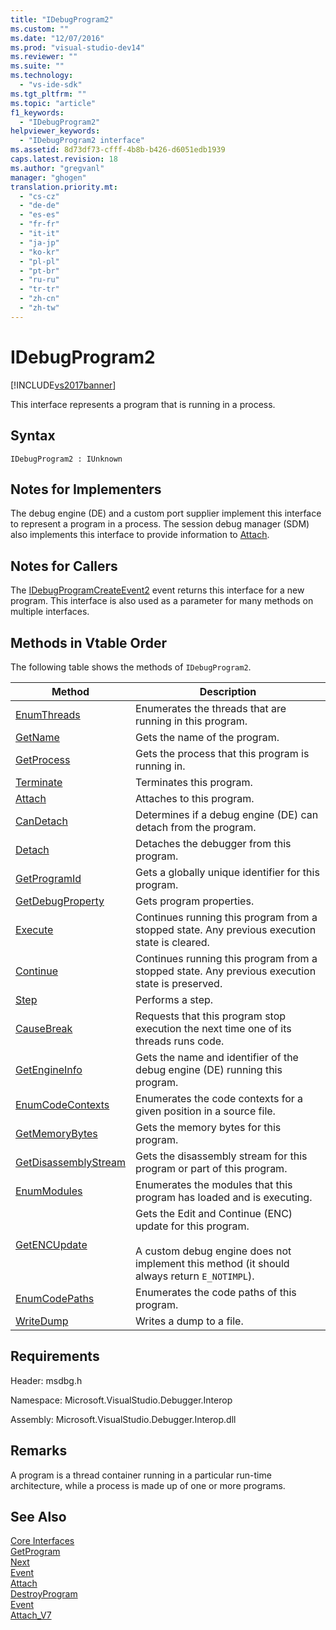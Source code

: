 ```yaml
---
title: "IDebugProgram2"
ms.custom: ""
ms.date: "12/07/2016"
ms.prod: "visual-studio-dev14"
ms.reviewer: ""
ms.suite: ""
ms.technology: 
  - "vs-ide-sdk"
ms.tgt_pltfrm: ""
ms.topic: "article"
f1_keywords: 
  - "IDebugProgram2"
helpviewer_keywords: 
  - "IDebugProgram2 interface"
ms.assetid: 8d73df73-cfff-4b8b-b426-d6051edb1939
caps.latest.revision: 18
ms.author: "gregvanl"
manager: "ghogen"
translation.priority.mt: 
  - "cs-cz"
  - "de-de"
  - "es-es"
  - "fr-fr"
  - "it-it"
  - "ja-jp"
  - "ko-kr"
  - "pl-pl"
  - "pt-br"
  - "ru-ru"
  - "tr-tr"
  - "zh-cn"
  - "zh-tw"
---
```

# IDebugProgram2
[!INCLUDE[vs2017banner](../../../code-quality/includes/vs2017banner.md)]

This interface represents a program that is running in a process.  
  
## Syntax  
  
```  
IDebugProgram2 : IUnknown  
```  
  
## Notes for Implementers  
 The debug engine (DE) and a custom port supplier implement this interface to represent a program in a process. The session debug manager (SDM) also implements this interface to provide information to [Attach](../../../extensibility/debugger/reference/idebugprogram2--attach.md).  
  
## Notes for Callers  
 The [IDebugProgramCreateEvent2](../../../extensibility/debugger/reference/idebugprogramcreateevent2.md) event returns this interface for a new program. This interface is also used as a parameter for many methods on multiple interfaces.  
  
## Methods in Vtable Order  
 The following table shows the methods of `IDebugProgram2`.  
  
|Method|Description|  
|------------|-----------------|  
|[EnumThreads](../../../extensibility/debugger/reference/idebugprogram2--enumthreads.md)|Enumerates the threads that are running in this program.|  
|[GetName](../../../extensibility/debugger/reference/idebugprogram2--getname.md)|Gets the name of the program.|  
|[GetProcess](../../../extensibility/debugger/reference/idebugprogram2--getprocess.md)|Gets the process that this program is running in.|  
|[Terminate](../../../extensibility/debugger/reference/idebugprogram2--terminate.md)|Terminates this program.|  
|[Attach](../../../extensibility/debugger/reference/idebugprogram2--attach.md)|Attaches to this program.|  
|[CanDetach](../../../extensibility/debugger/reference/idebugprogram2--candetach.md)|Determines if a debug engine (DE) can detach from the program.|  
|[Detach](../../../extensibility/debugger/reference/idebugprogram2--detach.md)|Detaches the debugger from this program.|  
|[GetProgramId](../../../extensibility/debugger/reference/idebugprogram2--getprogramid.md)|Gets a globally unique identifier for this program.|  
|[GetDebugProperty](../../../extensibility/debugger/reference/idebugprogram2--getdebugproperty.md)|Gets program properties.|  
|[Execute](../../../extensibility/debugger/reference/idebugprogram2--execute.md)|Continues running this program from a stopped state. Any previous execution state is cleared.|  
|[Continue](../../../extensibility/debugger/reference/idebugprogram2--continue.md)|Continues running this program from a stopped state. Any previous execution state is preserved.|  
|[Step](../../../extensibility/debugger/reference/idebugprogram2--step.md)|Performs a step.|  
|[CauseBreak](../../../extensibility/debugger/reference/idebugprogram2--causebreak.md)|Requests that this program stop execution the next time one of its threads runs code.|  
|[GetEngineInfo](../../../extensibility/debugger/reference/idebugprogram2--getengineinfo.md)|Gets the name and identifier of the debug engine (DE) running this program.|  
|[EnumCodeContexts](../../../extensibility/debugger/reference/idebugprogram2--enumcodecontexts.md)|Enumerates the code contexts for a given position in a source file.|  
|[GetMemoryBytes](../../../extensibility/debugger/reference/idebugprogram2--getmemorybytes.md)|Gets the memory bytes for this program.|  
|[GetDisassemblyStream](../../../extensibility/debugger/reference/idebugprogram2--getdisassemblystream.md)|Gets the disassembly stream for this program or part of this program.|  
|[EnumModules](../../../extensibility/debugger/reference/idebugprogram2--enummodules.md)|Enumerates the modules that this program has loaded and is executing.|  
|[GetENCUpdate](../../../extensibility/debugger/reference/idebugprogram2--getencupdate.md)|Gets the Edit and Continue (ENC) update for this program.<br /><br /> A custom debug engine does not implement this method (it should always return `E_NOTIMPL`).|  
|[EnumCodePaths](../../../extensibility/debugger/reference/idebugprogram2--enumcodepaths.md)|Enumerates the code paths of this program.|  
|[WriteDump](../../../extensibility/debugger/reference/idebugprogram2--writedump.md)|Writes a dump to a file.|  
  
## Requirements  
 Header: msdbg.h  
  
 Namespace: Microsoft.VisualStudio.Debugger.Interop  
  
 Assembly: Microsoft.VisualStudio.Debugger.Interop.dll  
  
## Remarks  
 A program is a thread container running in a particular run-time architecture, while a process is made up of one or more programs.  
  
## See Also  
 [Core Interfaces](../../../extensibility/debugger/reference/core-interfaces.md)   
 [GetProgram](../../../extensibility/debugger/reference/idebugthread2--getprogram.md)   
 [Next](../../../extensibility/debugger/reference/ienumdebugprograms2--next.md)   
 [Event](../../../extensibility/debugger/reference/idebugportevents2--event.md)   
 [Attach](../../../extensibility/debugger/reference/idebugengine2--attach.md)   
 [DestroyProgram](../../../extensibility/debugger/reference/idebugengine2--destroyprogram.md)   
 [Event](../../../extensibility/debugger/reference/idebugeventcallback2--event.md)   
 [Attach_V7](../../../extensibility/debugger/reference/idebugprogramnode2--attach_v7.md)